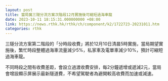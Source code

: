 ```yaml
---
layout: post
title: 當局冀三隧分流方案次階段12月實施後可縮短過海車龍
date: 2023-10-11 18:15:31.000000000 +08:00
link: https://news.rthk.hk/rthk/ch/component/k2/1722723-20231011.htm
categories: rthk
---
```


三隧分流方案第二階段的「分時段收費」將於12月10日清晨5時實施，當局期望實施後，繁忙時段整體過海車流量減少5%，私家車及電單車減少10%，預計可縮短過海車龍。

不同時段之間有收費差距，會設立過渡收費安排，每2分鐘遞增或遞減2元，當局會增設顯示屏展示最新隧道費，不希望駕駛者為避開較高收費而加速或減速。
